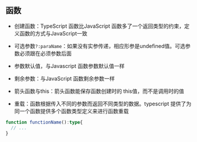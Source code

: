 
## 函数
* 创建函数：TypeScript 函数比JavaScript 函数多了一个返回类型的约束，定义函数的方式与JavaScript一致  

* 可选参数`?:paraName`：如果没有实参传递，相应形参是undefined值。可选参数必须跟在必须参数后面

* 参数默认值，与Javascript 函数参数默认值一样

* 剩余参数：与JavaScript 函数剩余参数一样

* 箭头函数与this：箭头函数能保存函数创建时的 this值，而不是调用时的值

* 重载：函数根据传入不同的参数而返回不同类型的数据。typescript 提供了为同一个函数提供多个函数类型定义来进行函数重载
```ts
function functionName():type{
  // ...
}
```